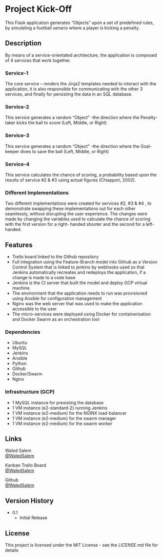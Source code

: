 # Project Kick-Off

This Flask application generates “Objects” upon a set of predefined rules, by simulating a football senario where a player is kicking a penalty.

## Description

By means of a service-orientated architecture, the application is composed of 4 services that work together.

### Service-1

The core service – renders the Jinja2 templates needed to interact with the application, it is also responsible for communicating with the other 3 services, and finally for persisting the data in an SQL database.

### Service-2

This service generates a random “Object” -the direction where the Penalty-taker kicks the ball to score (Left, Middle, or Right)

### Service-3

This service generates a random “Object” -the direction where the Goal-keeper dives to save the ball (Left, Middle, or Right)

### Service-4

This service calculates the chance of scoring, a probability based upon the results of service #2 & #3 using actual figures (Chiappori, 2002).

### Different Implementations

Two different implementations were created for services #2, #3 & #4 , to demonstrate swapping these implementations out for each other seamlessly, without disrupting the user experience. The changes were made by changing the variables used to calculate the chance of scoring with the first version for a right- handed shooter and the second for a left-handed.

## Features

* Trello board linked to the Github repository
* Full integration using the Feature-Branch model into Github as a Version Control System that is linked to jenkins by webhooks used so that Jenkins automatically recreates and redeploys the application, if a change is made to a code base
* Jenkins is the CI server that built the model and deploy GCP virtual machine.
* The environment that the application needs to run was provisioned using Ansible for configuration management
* Nginx was the web server that was used to make the application accessible to the user
* The micro-services were deployed using Docker for containerisation and Docker Swarm as an orchestration tool

### Dependencies

* Ubuntu
* MySQL
* Jenkins
* Ansible
* Python
* Github
* Docker/Swarm
* Nginx

### Infrastructure (GCP)

* 1 MySQL instance for presisting the database
* 1 VM instance (e2-standard-2) running Jenkins
* 1 VM instance (e2-medium) for the NGINX load-balancer
* 1 VM instance (e2-medium) for the swarm manager
* 1 VM instance (e2-medium) for the swarm worker

## Links

Waled Salem  
[@WaledSalem](https://www.linkedin.com/in/waled-salem-9894261ba)

Kanban Trello Board  
[@WaledSalem](https://trello.com/b/HJY4wsGj)

Github  
[@WaledSalem](https://github.com/WaledSalem)

## Version History

* 0.1
  * Initial Release

## License

This project is licensed under the MIT License - see the LICENSE.md file for details
